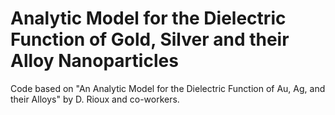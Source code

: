 # Analytic Model for the Dielectric Function of Gold, Silver and their Alloy Nanoparticles
Code based on "An Analytic Model for the Dielectric Function of Au, Ag, and their Alloys" by D. Rioux and co-workers.
